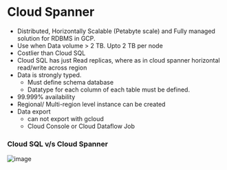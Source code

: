 
# Cloud Spanner
- Distributed, Horizontally Scalable (Petabyte scale) and Fully managed solution for RDBMS in GCP.
- Use when Data volume > 2 TB. Upto 2 TB per node
- Costlier than Cloud SQL
- Cloud SQL has just Read replicas, where as in cloud spanner horizontal read/write across region
- Data is strongly typed.
  - Must define schema database
  - Datatype for each column of each table must be defined.
- 99.999% availability 
- Regional/ Multi-region level instance can be created
- Data export
  - can not export with gcloud
  - Cloud Console or Cloud Dataflow Job

### Cloud SQL v/s Cloud Spanner

![image](https://user-images.githubusercontent.com/19702456/224495479-ff046073-a3f8-4edb-b0a4-3d779607e0e0.png)

